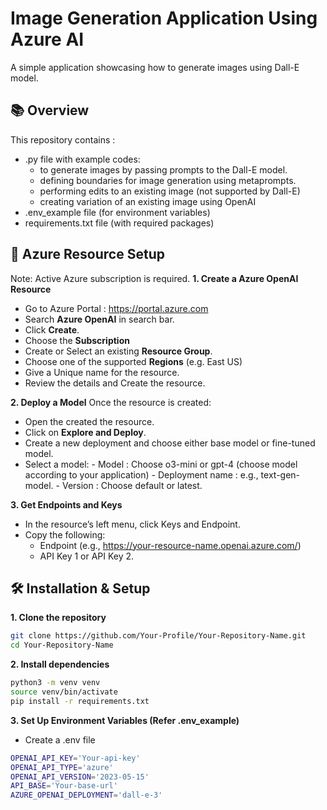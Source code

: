 # Image Generation Application Using Azure AI

A simple application showcasing how to generate images using Dall-E model. 

## 📚 Overview
This repository contains :
- .py file with example codes:
   - to generate images by passing prompts to the Dall-E model.
   - defining boundaries for image generation using metaprompts.
   - performing edits to an existing image (not supported by Dall-E)
   - creating variation of an existing image using OpenAI
- .env_example file (for environment variables)
- requirements.txt file (with required packages)

## 🚀 Azure Resource Setup
Note: Active Azure subscription is required.
**1. Create a Azure OpenAI Resource**
- Go to Azure Portal : https://portal.azure.com
- Search **Azure OpenAI** in search bar.
- Click **Create**.
- Choose the **Subscription**
- Create or Select an existing **Resource Group**.
- Choose one of the supported **Regions** (e.g. East US)
- Give a Unique name for the resource.
- Review the details and Create the resource.

**2. Deploy a Model**
Once the resource is created:
- Open the created the resource.
- Click on **Explore and Deploy**.
- Create a new deployment and choose either base model or fine-tuned model.
- Select a model:
        - Model : Choose o3-mini or gpt-4 (choose model according to your application)
        - Deployment name : e.g., text-gen-model.
        - Version : Choose default or latest.

**3. Get Endpoints and Keys**
- In the resource’s left menu, click Keys and Endpoint.
- Copy the following:
   - Endpoint (e.g., https://your-resource-name.openai.azure.com/)
   - API Key 1 or API Key 2.


## 🛠 Installation & Setup
**1. Clone the repository**
```bash 
git clone https://github.com/Your-Profile/Your-Repository-Name.git
cd Your-Repository-Name
```

**2. Install dependencies**
```bash
python3 -m venv venv
source venv/bin/activate
pip install -r requirements.txt
```


**3. Set Up Environment Variables (Refer .env_example)**
- Create a .env file 
```bash
OPENAI_API_KEY='Your-api-key'
OPENAI_API_TYPE='azure'
OPENAI_API_VERSION='2023-05-15'
API_BASE='Your-base-url'
AZURE_OPENAI_DEPLOYMENT='dall-e-3'
```




    


